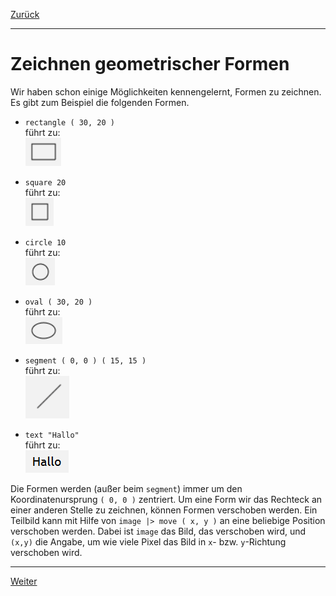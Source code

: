 [Zurück](Nikolaus.md)

---

# Zeichnen geometrischer Formen

Wir haben schon einige Möglichkeiten kennengelernt, Formen zu zeichnen.
Es gibt zum Beispiel die folgenden Formen.

* `rectangle ( 30, 20 )`  
  führt zu:  
  ![rectangle](../images/rectangle.png)

* `square 20`  
  führt zu:  
  ![square](../images/square.png)

* `circle 10`  
  führt zu:  
  ![circle](../images/circle.png)

* `oval ( 30, 20 )`  
  führt zu:  
  ![oval](../images/oval.png)

* `segment ( 0, 0 ) ( 15, 15 )`  
  führt zu:  
  ![path](../images/segment.png)

* `text "Hallo"`  
  führt zu:  
  ![text](../images/text.png)

Die Formen werden (außer beim `segment`) immer um den Koordinatenursprung `( 0, 0 )` zentriert. Um eine Form wir das Rechteck an einer anderen Stelle zu zeichnen, können Formen verschoben werden. Ein Teilbild kann mit Hilfe von `image |> move ( x, y )` an eine beliebige Position verschoben werden. Dabei ist `image` das Bild, das verschoben wird, und `(x,y)` die Angabe, um wie viele Pixel das Bild in `x`- bzw. `y`-Richtung verschoben wird.

---

[Weiter](Re-Use.md)
